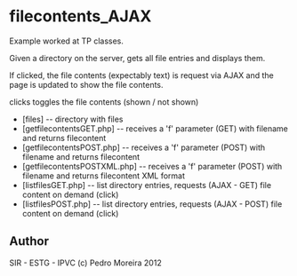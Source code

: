 filecontents_AJAX
==============

Example worked at TP classes.

Given a directory on the server,
gets all file entries and displays them.

If clicked, the file contents (expectably text) is request
via AJAX and the page is updated to show the file contents.

clicks toggles the file contents (shown / not shown)

* [files] -- directory with files
* [getfilecontentsGET.php] -- receives a 'f' parameter (GET) with filename and returns filecontent
* [getfilecontentsPOST.php] -- receives a 'f' parameter (POST) with filename and returns filecontent
* [getfilecontentsPOSTXML.php] -- receives a 'f' parameter (POST) with filename and returns filecontent XML format
* [listfilesGET.php] -- list directory entries, requests (AJAX - GET) file content on demand (click)
* [listfilesPOST.php] -- list directory entries, requests (AJAX - POST) file content on demand (click)


Author
------------
SIR - ESTG - IPVC
(c) Pedro Moreira 2012
